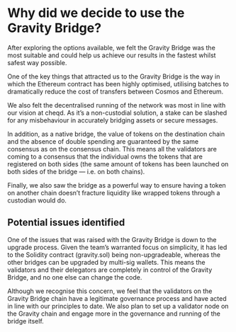 # Why did we decide to use the Gravity Bridge?

After exploring the options available, we felt the Gravity Bridge was the most suitable and could help us achieve our results in the fastest whilst safest way possible.

One of the key things that attracted us to the Gravity Bridge is the way in which the Ethereum contract has been highly optimised, utilising batches to dramatically reduce the cost of transfers between Cosmos and Ethereum.

We also felt the decentralised running of the network was most in line with our vision at cheqd. As it’s a non-custodial solution, a stake can be slashed for any misbehaviour in accurately bridging assets or secure messages.

In addition, as a native bridge, the value of tokens on the destination chain and the absence of double spending are guaranteed by the same consensus as on the consensus chain. This means all the validators are coming to a consensus that the individual owns the tokens that are registered on both sides (the same amount of tokens has been launched on both sides of the bridge — i.e. on both chains).

Finally, we also saw the bridge as a powerful way to ensure having a token on another chain doesn’t fracture liquidity like wrapped tokens through a custodian would do.

## Potential issues identified <a href="#e393" id="e393"></a>

One of the issues that was raised with the Gravity Bridge is down to the upgrade process. Given the team’s warranted focus on simplicity, it has led to the Solidity contract (gravity.sol) being non-upgradeable, whereas the other bridges can be upgraded by multi-sig wallets. This means the validators and their delegators are completely in control of the Gravity Bridge, and no one else can change the code.

Although we recognise this concern, we feel that the validators on the Gravity Bridge chain have a legitimate governance process and have acted in line with our principles to date. We also plan to set up a validator node on the Gravity chain and engage more in the governance and running of the bridge itself.
